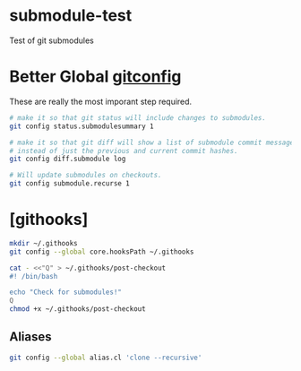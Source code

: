# submodule-test
Test of git submodules

[gitconfig]:https://git-scm.com/docs/git-config

# Better Global [gitconfig]

These are really the most imporant step required.

``` bash
# make it so that git status will include changes to submodules.
git config status.submodulesummary 1

# make it so that git diff will show a list of submodule commit messages
# instead of just the previous and current commit hashes.
git config diff.submodule log

# Will update submodules on checkouts.
git config submodule.recurse 1
```

# [githooks]

``` bash
mkdir ~/.githooks
git config --global core.hooksPath ~/.githooks

cat - <<"Q" > ~/.githooks/post-checkout
#! /bin/bash

echo "Check for submodules!"
Q
chmod +x ~/.githooks/post-checkout
```

## Aliases


``` bash
git config --global alias.cl 'clone --recursive'

```


[cheatsheet]:https://faun.pub/git-submodule-cheatsheet-29a3bfe443c3
